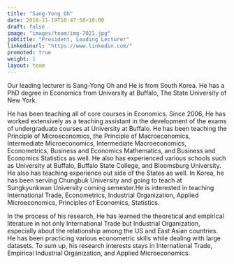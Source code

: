 ```yaml
---
title: "Sang-Yong Oh"
date: 2018-11-19T10:47:58+10:00
draft: false
image: "images/team/img-7021.jpg"
jobtitle: "President, Leading Lecturer"
linkedinurl: "https://www.linkedin.com/"
promoted: true
weight: 1
layout: team
---
```


Our leading lecturer is Sang-Yong Oh and He is from South Korea. He has a PhD degree in Economics from University at Buffalo, The State University of New York.

He has been teaching all of core courses in Economics. Since 2006, He has worked extensively as a teaching assistant in the development of the exams of undergraduate courses at University at Buffalo. He has been teaching the Principle of Microeconomics, the Principle of Macroeconomics, Intermediate Microeconomics, Intermediate Macroeconomics, Econometrics, Business and Economics Mathematics, and Business and Economics Statistics as well. He also has experienced various schools such as University at Buffalo, Buffalo State College, and Bloomsburg University. He also has teaching experience out side of the States as well. In Korea, he has been serving Chungbuk University and going to teach at Sungkyunkwan University coming semester.He is interested in teaching International Trade, Econometrics, Industrial Organization, Applied Microeconomics, Principles of Economics, Statistics.

In the process of his research, He has learned the theoretical and empirical literature in not only International Trade but Industrial Organization, especially about the relationship among the US and East Asian countries. He has been practicing various econometric skills while dealing with large datasets. To sum up, his research interests stays in International Trade, Empirical Industrial Organization, and Applied Microeconomics.
